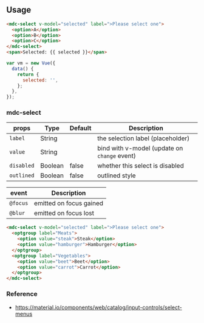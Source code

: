 ## Usage

```html
<mdc-select v-model="selected" label=">Please select one">
  <option>A</option>
  <option>B</option>
  <option>C</option>
</mdc-select>
<span>Selected: {{ selected }}</span>
```

```javascript
var vm = new Vue({
  data() {
    return {
      selected: '',
    };
  },
});
```

### mdc-select

| props      | Type    | Default | Description                                  |
| ---------- | ------- | ------- | -------------------------------------------- |
| `label`    | String  |         | the selection label (placeholder)            |
| `value`    | String  |         | bind with v-model (update on `change` event) |
| `disabled` | Boolean | false   | whether this select is disabled              |
| `outlined` | Boolean | false   | outlined style                               |

| event    | Description             |
| -------- | ----------------------- |
| `@focus` | emitted on focus gained |
| `@blur`  | emitted on focus lost   |

```html
<mdc-select v-model="selected" label=">Please select one">
  <optgroup label="Meats">
    <option value="steak">Steak</option>
    <option value="hamburger">Hamburger</option>
  </optgroup>
  <optgroup label="Vegetables">
    <option value="beet">Beet</option>
    <option value="carrot">Carrot</option>
  </optgroup>
</mdc-select>
```

### Reference

- <https://material.io/components/web/catalog/input-controls/select-menus>
